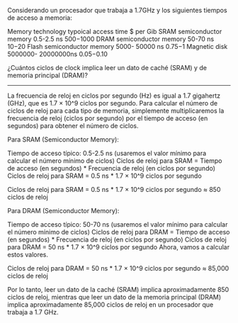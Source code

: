 Considerando un procesador que trabaja a 1.7GHz y los siguientes tiempos de acceso a memoria:

Memory technology		    typoical access time 	$ per Gib 
SRAM semiconductor memory	0.5-2.5 ns		        $500-$1000
DRAM semiconductor memory	50-70 ns		        $10-$20
Flash semiconductor memory	5000- 50000 ns 		    $0.75-$1
Magnetic disk 			    5000000- 20000000ns	    $0.05-$0.10

¿Cuántos ciclos de clock implica leer un dato de caché (SRAM) y de memoria principal (DRAM)?

---------------------------------------------------------------------------------------------------------------------------------------------------------------


La frecuencia de reloj en ciclos por segundo (Hz) es igual a 1.7 gigahertz (GHz), que es 1.7 × 10^9 ciclos por segundo. Para calcular el número de ciclos de reloj para cada tipo de memoria, simplemente multiplicaremos la frecuencia de reloj (ciclos por segundo) por el tiempo de acceso (en segundos) para obtener el número de ciclos.

Para SRAM (Semiconductor Memory):

Tiempo de acceso típico: 0.5-2.5 ns (usaremos el valor mínimo para calcular el número mínimo de ciclos)
Ciclos de reloj para SRAM = Tiempo de acceso (en segundos) * Frecuencia de reloj (en ciclos por segundo)
Ciclos de reloj para SRAM = 0.5 ns * 1.7 × 10^9 ciclos por segundo


Ciclos de reloj para SRAM = 0.5 ns * 1.7 × 10^9 ciclos por segundo ≈ 850 ciclos de reloj

Para DRAM (Semiconductor Memory):

Tiempo de acceso típico: 50-70 ns (usaremos el valor mínimo para calcular el número mínimo de ciclos)
Ciclos de reloj para DRAM = Tiempo de acceso (en segundos) * Frecuencia de reloj (en ciclos por segundo)
Ciclos de reloj para DRAM = 50 ns * 1.7 × 10^9 ciclos por segundo
Ahora, vamos a calcular estos valores.

Ciclos de reloj para DRAM = 50 ns * 1.7 × 10^9 ciclos por segundo ≈ 85,000 ciclos de reloj

Por lo tanto, leer un dato de la caché (SRAM) implica aproximadamente 850 ciclos de reloj, mientras que leer un dato de la memoria principal (DRAM) implica aproximadamente 85,000 ciclos de reloj en un procesador que trabaja a 1.7 GHz.
